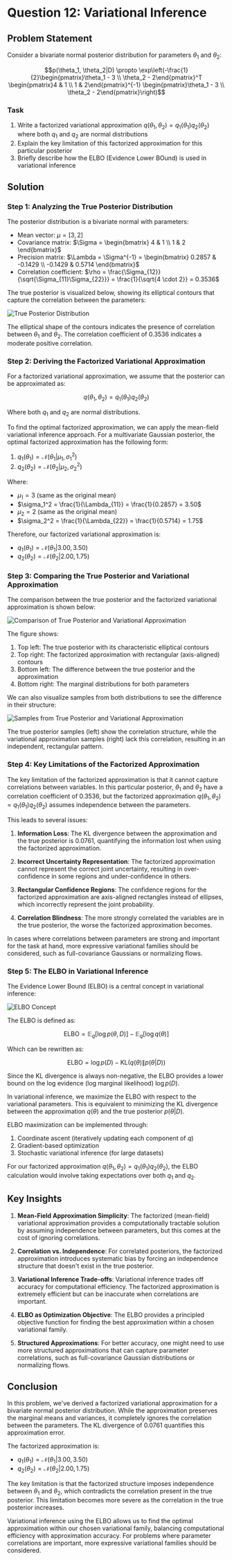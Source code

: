 # Question 12: Variational Inference

## Problem Statement
Consider a bivariate normal posterior distribution for parameters $\theta_1$ and $\theta_2$:

$$p(\theta_1, \theta_2|D) \propto \exp\left(-\frac{1}{2}\begin{pmatrix}\theta_1 - 3 \\ \theta_2 - 2\end{pmatrix}^T \begin{pmatrix}4 & 1 \\ 1 & 2\end{pmatrix}^{-1} \begin{pmatrix}\theta_1 - 3 \\ \theta_2 - 2\end{pmatrix}\right)$$

### Task
1. Write a factorized variational approximation $q(\theta_1, \theta_2) = q_1(\theta_1)q_2(\theta_2)$ where both $q_1$ and $q_2$ are normal distributions
2. Explain the key limitation of this factorized approximation for this particular posterior
3. Briefly describe how the ELBO (Evidence Lower BOund) is used in variational inference

## Solution

### Step 1: Analyzing the True Posterior Distribution

The posterior distribution is a bivariate normal with parameters:
- Mean vector: $\mu = [3, 2]$
- Covariance matrix: $\Sigma = \begin{bmatrix} 4 & 1 \\ 1 & 2 \end{bmatrix}$
- Precision matrix: $\Lambda = \Sigma^{-1} = \begin{bmatrix} 0.2857 & -0.1429 \\ -0.1429 & 0.5714 \end{bmatrix}$
- Correlation coefficient: $\rho = \frac{\Sigma_{12}}{\sqrt{\Sigma_{11}\Sigma_{22}}} = \frac{1}{\sqrt{4 \cdot 2}} = 0.3536$

The true posterior is visualized below, showing its elliptical contours that capture the correlation between the parameters:

![True Posterior Distribution](../Images/L2_7_Quiz_12/true_posterior.png)

The elliptical shape of the contours indicates the presence of correlation between $\theta_1$ and $\theta_2$. The correlation coefficient of 0.3536 indicates a moderate positive correlation.

### Step 2: Deriving the Factorized Variational Approximation

For a factorized variational approximation, we assume that the posterior can be approximated as:

$$q(\theta_1, \theta_2) = q_1(\theta_1)q_2(\theta_2)$$

Where both $q_1$ and $q_2$ are normal distributions.

To find the optimal factorized approximation, we can apply the mean-field variational inference approach. For a multivariate Gaussian posterior, the optimal factorized approximation has the following form:

1. $q_1(\theta_1) = \mathcal{N}(\theta_1|\mu_1, \sigma_1^2)$
2. $q_2(\theta_2) = \mathcal{N}(\theta_2|\mu_2, \sigma_2^2)$

Where:
- $\mu_1 = 3$ (same as the original mean)
- $\sigma_1^2 = \frac{1}{\Lambda_{11}} = \frac{1}{0.2857} = 3.50$
- $\mu_2 = 2$ (same as the original mean)
- $\sigma_2^2 = \frac{1}{\Lambda_{22}} = \frac{1}{0.5714} = 1.75$

Therefore, our factorized variational approximation is:
- $q_1(\theta_1) = \mathcal{N}(\theta_1|3.00, 3.50)$
- $q_2(\theta_2) = \mathcal{N}(\theta_2|2.00, 1.75)$

### Step 3: Comparing the True Posterior and Variational Approximation

The comparison between the true posterior and the factorized variational approximation is shown below:

![Comparison of True Posterior and Variational Approximation](../Images/L2_7_Quiz_12/comparison.png)

The figure shows:
1. Top left: The true posterior with its characteristic elliptical contours
2. Top right: The factorized approximation with rectangular (axis-aligned) contours
3. Bottom left: The difference between the true posterior and the approximation
4. Bottom right: The marginal distributions for both parameters

We can also visualize samples from both distributions to see the difference in their structure:

![Samples from True Posterior and Variational Approximation](../Images/L2_7_Quiz_12/samples_comparison.png)

The true posterior samples (left) show the correlation structure, while the variational approximation samples (right) lack this correlation, resulting in an independent, rectangular pattern.

### Step 4: Key Limitations of the Factorized Approximation

The key limitation of the factorized approximation is that it cannot capture correlations between variables. In this particular posterior, $\theta_1$ and $\theta_2$ have a correlation coefficient of 0.3536, but the factorized approximation $q(\theta_1, \theta_2) = q_1(\theta_1)q_2(\theta_2)$ assumes independence between the parameters.

This leads to several issues:

1. **Information Loss**: The KL divergence between the approximation and the true posterior is 0.0761, quantifying the information lost when using the factorized approximation.

2. **Incorrect Uncertainty Representation**: The factorized approximation cannot represent the correct joint uncertainty, resulting in over-confidence in some regions and under-confidence in others.

3. **Rectangular Confidence Regions**: The confidence regions for the factorized approximation are axis-aligned rectangles instead of ellipses, which incorrectly represent the joint probability.

4. **Correlation Blindness**: The more strongly correlated the variables are in the true posterior, the worse the factorized approximation becomes.

In cases where correlations between parameters are strong and important for the task at hand, more expressive variational families should be considered, such as full-covariance Gaussians or normalizing flows.

### Step 5: The ELBO in Variational Inference

The Evidence Lower Bound (ELBO) is a central concept in variational inference:

![ELBO Concept](../Images/L2_7_Quiz_12/elbo_concept.png)

The ELBO is defined as:

$$\text{ELBO} = \mathbb{E}_q[\log p(\theta, D)] - \mathbb{E}_q[\log q(\theta)]$$

Which can be rewritten as:

$$\text{ELBO} = \log p(D) - \text{KL}(q(\theta) \| p(\theta|D))$$

Since the KL divergence is always non-negative, the ELBO provides a lower bound on the log evidence (log marginal likelihood) $\log p(D)$.

In variational inference, we maximize the ELBO with respect to the variational parameters. This is equivalent to minimizing the KL divergence between the approximation $q(\theta)$ and the true posterior $p(\theta|D)$.

ELBO maximization can be implemented through:
1. Coordinate ascent (iteratively updating each component of $q$)
2. Gradient-based optimization
3. Stochastic variational inference (for large datasets)

For our factorized approximation $q(\theta_1, \theta_2) = q_1(\theta_1)q_2(\theta_2)$, the ELBO calculation would involve taking expectations over both $q_1$ and $q_2$.

## Key Insights

1. **Mean-Field Approximation Simplicity**: The factorized (mean-field) variational approximation provides a computationally tractable solution by assuming independence between parameters, but this comes at the cost of ignoring correlations.

2. **Correlation vs. Independence**: For correlated posteriors, the factorized approximation introduces systematic bias by forcing an independence structure that doesn't exist in the true posterior.

3. **Variational Inference Trade-offs**: Variational inference trades off accuracy for computational efficiency. The factorized approximation is extremely efficient but can be inaccurate when correlations are important.

4. **ELBO as Optimization Objective**: The ELBO provides a principled objective function for finding the best approximation within a chosen variational family.

5. **Structured Approximations**: For better accuracy, one might need to use more structured approximations that can capture parameter correlations, such as full-covariance Gaussian distributions or normalizing flows.

## Conclusion

In this problem, we've derived a factorized variational approximation for a bivariate normal posterior distribution. While the approximation preserves the marginal means and variances, it completely ignores the correlation between the parameters. The KL divergence of 0.0761 quantifies this approximation error.

The factorized approximation is:
- $q_1(\theta_1) = \mathcal{N}(\theta_1|3.00, 3.50)$
- $q_2(\theta_2) = \mathcal{N}(\theta_2|2.00, 1.75)$

The key limitation is that the factorized structure imposes independence between $\theta_1$ and $\theta_2$, which contradicts the correlation present in the true posterior. This limitation becomes more severe as the correlation in the true posterior increases.

Variational inference using the ELBO allows us to find the optimal approximation within our chosen variational family, balancing computational efficiency with approximation accuracy. For problems where parameter correlations are important, more expressive variational families should be considered. 